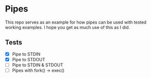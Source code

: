 # Pipes

This repo serves as an example for how pipes can be used with tested working examples. 
I hope you get as much use of this as I did.

## Tests

- [x] Pipe to STDIN
- [x] Pipe to STDOUT
- [ ] Pipe to STDIN & STDOUT
- [ ] Pipes with fork() -> exec()
